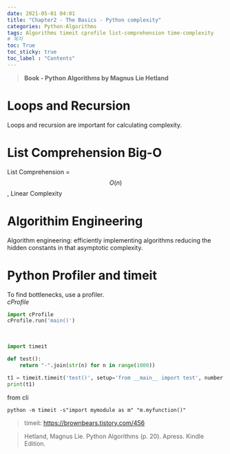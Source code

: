 ```yaml
---
date: 2021-05-01 04:01
title: "Chapter2 - The Basics - Python complexity"
categories: Python-Algorithms
tags: Algorithms timeit cprofile list-comprehension time-complexity
# 목차
toc: True  
toc_sticky: true 
toc_label : "Contents"
---
```


> **Book - Python Algorithms by Magnus Lie Hetland**

# Loops and Recursion
Loops and recursion are important for calculating complexity.

# List Comprehension Big-O
List Comprehension = $$O(n)$$, Linear Complexity

# Algorithim Engineering
Algorithm engineering: efficiently implementing algorithms reducing the hidden constants in that asymptotic complexity.

# Python Profiler and timeit
To find bottlenecks, use a profiler.  
*cProfile*
```python
import cProfile
cProfile.run('main()')
```


<br>

```python
import timeit

def test():
    return "-".join(str(n) for n in range(1000))

t1 = timeit.timeit('test()', setup='from __main__ import test', number = 10000)
print(t1)
```

from cli
```
python -m timeit -s"import mymodule as m" "m.myfunction()"
```

> timeit: <https://brownbears.tistory.com/456>

> Hetland, Magnus Lie. Python Algorithms (p. 20). Apress. Kindle Edition. 
